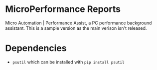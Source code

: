 # MicroPerformance Reports
Micro Automation | Performance Assist, a PC performance background assistant. This is a sample version as the main verison isn't released.

# Dependencies
- `psutil` which can be installed with ```pip install psutil```

